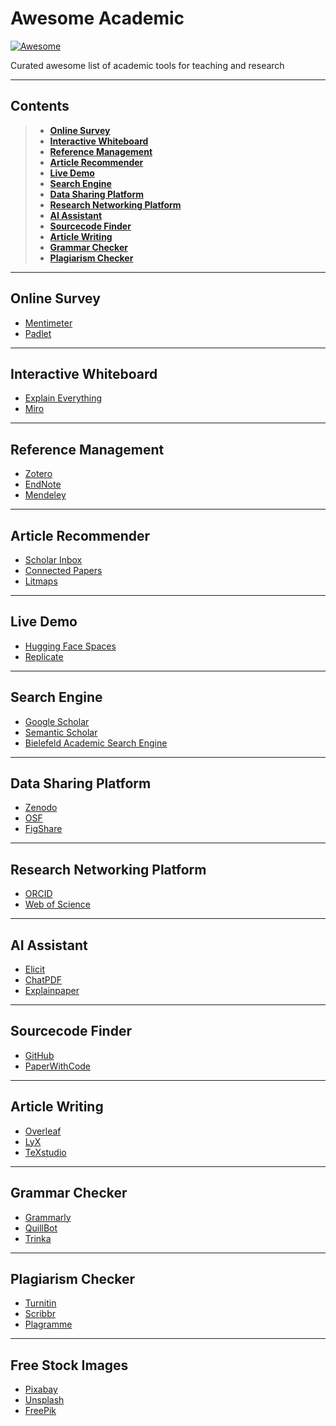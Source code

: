 # Awesome Academic
[![Awesome](https://awesome.re/badge.svg)](https://github.com/mawady/awesome-academic)

Curated awesome list of academic tools for teaching and research

---
## Contents
> * **[Online Survey](#Online-Survey)**
> * **[Interactive Whiteboard](#Interactive-Whiteboard)**
> * **[Reference Management](#Reference-Management)**
> * **[Article Recommender](#Article-Recommender)**
> * **[Live Demo](#Live-Demo)**
> * **[Search Engine](#Search-Engine)**
> * **[Data Sharing Platform](#Data-Sharing-Platform)**
> * **[Research Networking Platform](#Research-Networking-Platform)**
> * **[AI Assistant](#AI-Assistant)**
> * **[Sourcecode Finder](#Sourcecode-Finder)**
> * **[Article Writing](#Article-Writing)**
> * **[Grammar Checker](#Grammar-Checker)**
> * **[Plagiarism Checker](#Plagiarism-Checker)**


---

## Online Survey
- [Mentimeter](https://www.mentimeter.com/)
- [Padlet](https://padlet.com/)

---

## Interactive Whiteboard
- [Explain Everything](https://explaineverything.com/)
- [Miro](https://miro.com/whiteboard/)

---

## Reference Management
- [Zotero](https://www.zotero.org/)
- [EndNote](https://endnote.com/)
- [Mendeley](https://www.mendeley.com/)

---

## Article Recommender
- [Scholar Inbox](https://www.scholar-inbox.com/)
- [Connected Papers](https://www.connectedpapers.com/)
- [Litmaps](https://www.litmaps.com/)

---

## Live Demo
- [Hugging Face Spaces](https://huggingface.co/spaces)
- [Replicate](https://replicate.com/explore)

---

## Search Engine
- [Google Scholar](https://scholar.google.com/)
- [Semantic Scholar](https://www.semanticscholar.org/)
- [Bielefeld Academic Search Engine](https://www.base-search.net/)

--- 

## Data Sharing Platform
- [Zenodo](https://zenodo.org/)
- [OSF](https://osf.io/)
- [FigShare](https://figshare.com/)

---

## Research Networking Platform
- [ORCID](https://orcid.org/)
- [Web of Science](https://clarivate.com/products/scientific-and-academic-research/research-discovery-and-workflow-solutions/webofscience-platform/)

--- 

## AI Assistant
- [Elicit](https://elicit.com/)
- [ChatPDF](https://www.chatpdf.com/)
- [Explainpaper](https://www.explainpaper.com/)

---

## Sourcecode Finder
- [GitHub](https://github.com/)
- [PaperWithCode](https://paperswithcode.com/)

---

## Article Writing
- [Overleaf](https://www.overleaf.com/)
- [LyX](https://www.lyx.org/)
- [TeXstudio](https://www.texstudio.org/)

---

## Grammar Checker
- [Grammarly](https://www.grammarly.com/)
- [QuillBot](https://quillbot.com/)
- [Trinka](https://www.trinka.ai/)

---

## Plagiarism Checker
- [Turnitin](https://www.turnitin.co.uk/products/ithenticate/)
- [Scribbr](https://www.scribbr.co.uk/plagiarism-checker/)
- [Plagramme](https://www.plagramme.com/)

---

## Free Stock Images
- [Pixabay](https://pixabay.com)
- [Unsplash](https://unsplash.com/)
- [FreePik](https://www.freepik.com/)
